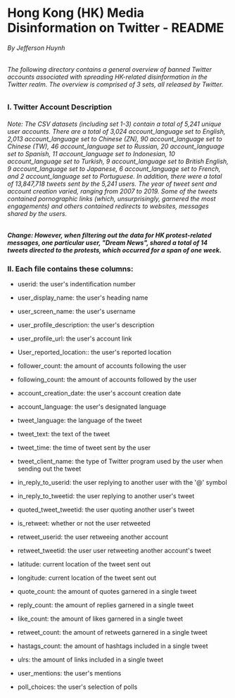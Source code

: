 # Hong Kong (HK) Media Disinformation on Twitter - README
###### By Jefferson Huynh

###### The following directory contains a general overview of banned Twitter accounts associated with spreading HK-related disinformation in the Twitter realm. The overview is comprised of 3 sets, all released by Twitter. 



### I. Twitter Account  Description

###### Note: The CSV datasets (including set 1-3) contain a total of 5,241 unique user accounts. There are a total of 3,024 account_language set to English, 2,013 account_language set to Chinese (ZN), 90 account_language set to Chinese (TW), 46 account_language set to Russian, 20 account_language set to Spanish, 11 account_language set to Indonesian, 10 account_language set to Turkish, 9 account_language set to British English, 9 account_language set to Japanese, 6 account_language set to French, and 2 account_language set to Portuguese. In addition, there were a total of  13,847,718 tweets sent  by the 5,241 users. The year of tweet sent and account creation varied, ranging from 2007 to 2019. Some of the tweets contained pornographic links (which, unsurprisingly, garnered the most engagements) and others contained redirects to websites, messages shared by the users. 

##### Change: However, when filtering out the data for HK protest-related messages, one particular user, "Dream News", shared a total of 14 tweets directed to the protests, which occurred for a span of one week. 



### II. Each file contains these columns:
* userid: the user's indentification number

* user_display_name: the user's heading name

* user_screen_name: the user's username

* user_profile_description: the user's description

* user_profile_url: the user's account link

* User_reported_location:: the user's reported location

* follower_count: the amount of accounts following the user

* following_count: the amount of accounts followed by the user

* account_creation_date: the user's account creation date

* account_language: the user's designated language

* tweet_language: the language of the tweet

* tweet_text: the text of the tweet

* tweet_time: the time of tweet sent by the user

* tweet_client_name: the type of Twitter program used by the user when sending out the tweet

* in_reply_to_userid: the user replying to another user with the '@' symbol

* in_reply_to_tweetid: the user replying to another user's tweet

* quoted_tweet_tweetid: the user quoting another user's tweet

* is_retweet: whether or not the user retweeted

* retweet_userid: the user retweeing another account

* retweet_tweetid: the user user retweeting another account's tweet

* latitude: current location of the tweet sent out

* longitude: current location of the tweet sent out

* quote_count: the amount of quotes garnered in a single tweet

* reply_count: the amount of replies garnered in a single tweet

* like_count: the amount of likes garnered in a single tweet

* retweet_count: the amount of retweets garnered in a single tweet

* hastags_count: the amount of hashtags included in a single tweet

* ulrs: the amount of links included in a single tweet

* user_mentions: the user's mentions

* poll_choices: the user's selection of polls

